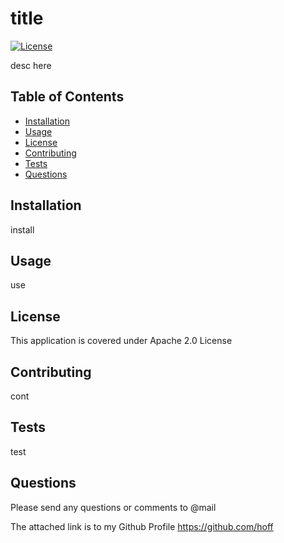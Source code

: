 
# title 

[![License](https://img.shields.io/badge/License-Apache_2.0-blue.svg)](https://opensource.org/licenses/Apache-2.0)
 
desc here

## Table of Contents
- [Installation](#Installation)
- [Usage](#Usage)
- [License](#License)
- [Contributing](#Contributing)
- [Tests](#Tests)
- [Questions](#Questions)

## Installation
install

## Usage
use

## License
This application is covered under Apache 2.0 License

## Contributing
cont

## Tests 
test

## Questions
Please send any questions or comments to @mail 

The attached link is to my Github Profile https://github.com/hoff
     